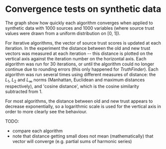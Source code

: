 # Convergence tests on synthetic data

The graph show how quickly each algorithm converges when applied to synthetic
data with 1000 sources and 1000 variables (where source trust values were drawn
from a uniform distribution on [0, 1]).

For iterative algorithms, the vector of source trust scores is updated at each
iteration. In the experiment the distance between the old and new trust vectors
was measured at each iteration -- this distance is plotted on the vertical axis
against the iteration number on the horizontal axis. Each algorithm was run for
30 iterations, or until the algorithm could no longer continue due to rounding
errors (this only happened for *TruthFinder*). Each algorithm was run several
times using different measures of distance: the $L_1$, $L_2$ and $L_{\infty}$
norms (Manhattan, Euclidean and maximum distances respectively), and 'cosine
distance', which is the cosine similarity subtracted from 1.

For most algorithms, the distance between old and new trust appears to decrease
exponentially, so a logarithmic scale is used for the vertical axis in order to
more clearly see the behaviour.

TODO:
- compare each algorithm
- note that distance getting small does not mean (mathematically) that vector
  will converge (e.g. partial sums of harmonic series)
